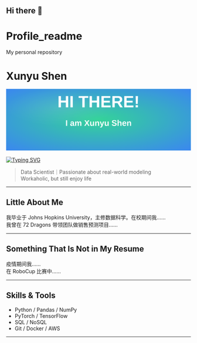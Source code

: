 ## Hi there 👋

# Profile_readme
My personal repository

# Xunyu Shen
![Banner](./banner.svg)

[![Typing SVG](https://readme-typing-svg.demolab.com?font=Fira+Code&pause=1000&color=7E57C2&width=500&lines=Hello,+I'm+Xunyu+Shen;Data+Scientist;Workaholic+%26+Enjoy+Life)](https://git.io/typing-svg)

> Data Scientist｜Passionate about real-world modeling  
> Workaholic, but still enjoy life

---

## Little About Me

我毕业于 Johns Hopkins University，主修数据科学。在校期间我……  
我曾在 72 Dragons 带领团队做销售预测项目……  

---

## Something That Is Not in My Resume

疫情期间我……  
在 RoboCup 比赛中……  

---

## Skills & Tools

- Python / Pandas / NumPy  
- PyTorch / TensorFlow  
- SQL / NoSQL  
- Git / Docker / AWS  

---
